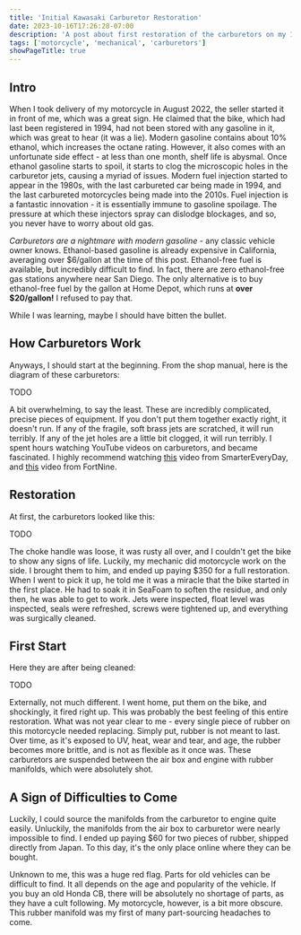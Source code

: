 ```yaml
---
title: 'Initial Kawasaki Carburetor Restoration'
date: 2023-10-16T17:26:28-07:00
description: 'A post about first restoration of the carburetors on my 1976 Kawasaki KZ400-S2'
tags: ['motorcycle', 'mechanical', 'carburetors']
showPageTitle: true
---
```


## Intro
When I took delivery of my motorcycle in August 2022, the seller started it in front of me, which was a great sign. He claimed that the bike, which had last been registered in 1994, had not been stored with any gasoline in it, which was great to hear (it was a lie). Modern gasoline contains about 10% ethanol, which increases the octane rating. However, it also comes with an unfortunate side effect - at less than one month, shelf life is abysmal. Once ethanol gasoline starts to spoil, it starts to clog the microscopic holes in the carburetor jets, causing a myriad of issues. Modern fuel injection started to appear in the 1980s, with the last carbureted car being made in 1994, and the last carbureted motorcycles being made into the 2010s. Fuel injection is a fantastic innovation - it is essentially immune to gasoline spoilage. The pressure at which these injectors spray can dislodge blockages, and so, you never have to worry about old gas.

*Carburetors are a nightmare with modern gasoline* - any classic vehicle owner knows. Ethanol-based gasoline is already expensive in California, averaging over $6/gallon at the time of this post. Ethanol-free fuel is available, but incredibly difficult to find. In fact, there are zero ethanol-free gas stations anywhere near San Diego. The only alternative is to buy ethanol-free fuel by the gallon at Home Depot, which runs at **over $20/gallon!** I refused to pay that.

While I was learning, maybe I should have bitten the bullet.

## How Carburetors Work
Anyways, I should start at the beginning. From the shop manual, here is the diagram of these carburetors:

TODO

A bit overwhelming, to say the least. These are incredibly complicated, precise pieces of equipment. If you don't put them together exactly right, it doesn't run. If any of the fragile, soft brass jets are scratched, it will run terribly. If any of the jet holes are a little bit clogged, it will run terribly. I spent hours watching YouTube videos on carburetors, and became fascinated. I highly recommend watching [this](https://www.youtube.com/watch?v=toVfvRhWbj8) video from SmarterEveryDay, and [this](https://www.youtube.com/watch?v=ZRNfyz1Cgvg) video from FortNine. 

## Restoration

At first, the carburetors looked like this:

TODO

The choke handle was loose, it was rusty all over, and I couldn't get the bike to show any signs of life. Luckily, my mechanic did motorcycle work on the side. I brought them to him, and ended up paying $350 for a full restoration. When I went to pick it up, he told me it was a miracle that the bike started in the first place. He had to soak it in SeaFoam to soften the residue, and only then, he was able to get to work. Jets were inspected, float level was inspected, seals were refreshed, screws were tightened up, and everything was surgically cleaned.

## First Start

Here they are after being cleaned:

TODO

Externally, not much different. I went home, put them on the bike, and shockingly, it fired right up. This was probably the best feeling of this entire restoration. What was not year clear to me - every single piece of rubber on this motorcycle needed replacing. Simply put, rubber is not meant to last. Over time, as it's exposed to UV, heat, wear and tear, and age, the rubber becomes more brittle, and is not as flexible as it once was. These carburetors are suspended between the air box and engine with rubber manifolds, which were absolutely shot.

## A Sign of Difficulties to Come

Luckily, I could source the manifolds from the carburetor to engine quite easily. Unluckily, the manifolds from the air box to carburetor were nearly impossible to find. I ended up paying $60 for two pieces of rubber, shipped directly from Japan. To this day, it's the only place online where they can be bought. 

Unknown to me, this was a huge red flag. Parts for old vehicles can be difficult to find. It all depends on the age and popularity of the vehicle. If you buy an old Honda CB, there will be absolutely no shortage of parts, as they have a cult following. My motorcycle, however, is a bit more obscure. This rubber manifold was my first of many part-sourcing headaches to come.

